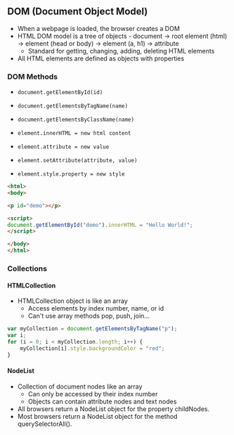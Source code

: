 ## DOM (Document Object Model)
 - When a webpage is loaded, the browser creates a DOM
 - HTML DOM model is a tree of objects - document -> root element (html) -> element (head or body) -> element (a, h1) -> attribute
    - Standard for getting, changing, adding, deleting HTML elements
 - All HTML elements are defined as objects with properties
 
### DOM Methods
  - `document.getElementById(id)`
  - `document.getElementsByTagName(name)`
  - `document.getElementsByClassName(name)`
  
  - `element.innerHTML = new html content`
  - `element.attribute = new value`
  - `element.setAttribute(attribute, value)`
  - `element.style.property = new style`
  
```html 
<html>
<body>

<p id="demo"></p>

<script>
document.getElementById("demo").innerHTML = "Hello World!";
</script>

</body>
</html>
```

### Collections

#### HTMLCollection
 - HTMLCollection object is like an array
   - Access elements by index number, name, or id
   - Can't use array methods pop, push, join...
   
```javascript 
var myCollection = document.getElementsByTagName("p");
var i;
for (i = 0; i < myCollection.length; i++) {
    myCollection[i].style.backgroundColor = "red";
}
```
#### NodeList
 - Collection of document nodes like an array
   - Can only be accessed by their index number
   - Objects can contain attribute nodes and text nodes
 - All browsers return a NodeList object for the property childNodes. 
 - Most browsers return a NodeList object for the method querySelectorAll().
 
